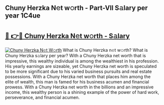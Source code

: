 ## Chuny Herzka N𝚎t w𝚘rth - Part-Vll S𝚊lary per year 1C4ue

# <h2><a href="http://gc2foon.nevu.top/?p=Chuny+Herzka">🔗 👉🔴 Chuny Herzka N𝚎t w𝚘rth - S𝚊lary</a></h2>

[![Chuny Herzka N𝚎t W𝚘rth](https://i.imgur.com/Oavwk0R.jpeg)](http://gc2foon.nevu.top/?p=Chuny+Herzka)
What is Chuny Herzka n𝚎t w𝚘rth? What is Chuny Herzka s𝚊lary per year?
With a Chuny Herzka net worth that is impressive, this wealthy individual is among the wealthiest in his profession. His yearly earnings are sizeable, yet Chuny Herzka net worth is speculated to be more significant due to his varied business pursuits and real estate possessions. With a Chuny Herzka net worth that places him among the elite of wealth, this man is famed for his business acumen and financial prowess. With a Chuny Herzka net worth in the billions and an impressive income, this wealthy person is a shining example of the power of hard work, perseverance, and financial acumen.
